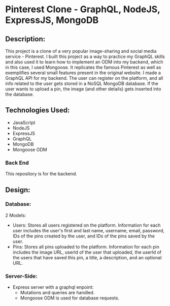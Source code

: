 # Pinterest Clone - GraphQL, NodeJS, ExpressJS, MongoDB

## Description:

This project is a clone of a very popular image-sharing and social
media service - Pinterest. I built this project as a way to practice
my GraphQL skills and also used it to learn how to implement an ODM
into my backend, which in this case, I used Mongoose. It replicates
the famous Pinterest as well as exemplifies several small features present
in the original website. I made a GraphQL API for my backend. The user
can register on the platform, and all info related to the user gets stored
in a NoSQL MongoDB database. If the user wants to upload a pin, the image
(and other details) gets inserted into the database.

## Technologies Used:

- JavaScript
- NodeJS
- ExpressJS
- GraphQL
- MongoDB
- Mongoose ODM

### Back End

This repository is for the backend.

## Design:

### Database:

2 Models:

- Users: Stores all users registered on the platform. Information for each user includes the user's first and last name, username, email, password, IDs of the pins created by the user, and IDs of the pins saved by the user.
- Pins: Stores all pins uploaded to the platform. Information for each pin includes the image URL, userId of the user that uploaded, the userId of the users that have saved this pin, a title, a description, and an optional URL.

### Server-Side:

- Express server with a graphql enpoint:
  - Mutations and queries are handled.
  - Mongoose ODM is used for database requests.
